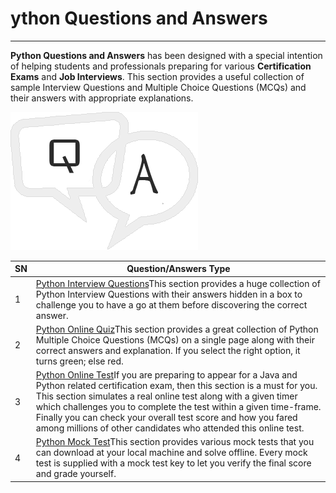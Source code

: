 # ython Questions and Answers

------

**Python Questions and Answers** has been designed with a special intention of helping students and professionals preparing for various **Certification Exams** and **Job Interviews**. This section provides a useful collection of sample Interview Questions and Multiple Choice Questions (MCQs) and their answers with appropriate explanations.

![Questions and Answers](images\questions_and_answers.png)

| SN   | Question/Answers Type                                        |
| ---- | ------------------------------------------------------------ |
| 1    | [Python Interview Questions](https://www.tutorialspoint.com/python/python_interview_questions.htm)This section provides a huge collection of Python Interview Questions with their answers hidden in a box to challenge you to have a go at them before discovering the correct answer. |
| 2    | [Python Online Quiz](https://www.tutorialspoint.com/python/python_online_quiz.htm)This section provides a great collection of Python Multiple Choice Questions (MCQs) on a single page along with their correct answers and explanation. If you select the right option, it turns green; else red. |
| 3    | [Python Online Test](https://www.tutorialspoint.com/python/python_online_test.htm)If you are preparing to appear for a Java and Python related certification exam, then this section is a must for you. This section simulates a real online test along with a given timer which challenges you to complete the test within a given time-frame. Finally you can check your overall test score and how you fared among millions of other candidates who attended this online test. |
| 4    | [Python Mock Test](https://www.tutorialspoint.com/python/python_mock_test.htm)This section provides various mock tests that you can download at your local machine and solve offline. Every mock test is supplied with a mock test key to let you verify the final score and grade yourself. |

